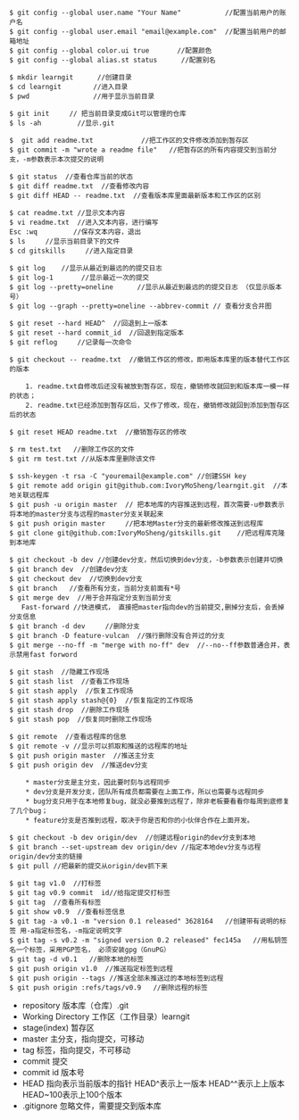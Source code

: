 	$ git config --global user.name "Your Name"           //配置当前用户的账户名
	$ git config --global user.email "email@example.com"  //配置当前用户的邮箱地址
	$ git config --global color.ui true       //配置颜色
	$ git config --global alias.st status      //配置别名

	$ mkdir learngit      //创建目录
	$ cd learngit        //进入目录
	$ pwd                //用于显示当前目录

	$ git init     // 把当前目录变成Git可以管理的仓库
	$ ls -ah         //显示.git

	$  git add readme.txt            //把工作区的文件修改添加到暂存区
	$ git commit -m "wrote a readme file"   //把暂存区的所有内容提交到当前分支，-m参数表示本次提交的说明

	$ git status  //查看仓库当前的状态
	$ git diff readme.txt  //查看修改内容
	$ git diff HEAD -- readme.txt  //查看版本库里面最新版本和工作区的区别

	$ cat readme.txt //显示文本内容
	$ vi readme.txt  //进入文本内容，进行编写
	Esc :wq         //保存文本内容，退出
	$ ls     //显示当前目录下的文件
	$ cd gitskills     //进入指定目录

	$ git log    //显示从最近到最远的的提交日志
	$ git log-1       //显示最近一次的提交
	$ git log --pretty=oneline      //显示从最近到最远的的提交日志 （仅显示版本号）  
	$ git log --graph --pretty=oneline --abbrev-commit // 查看分支合并图
 
	$ git reset --hard HEAD^  //回退到上一版本
	$ git reset --hard commit_id  //回退到指定版本
	$ git reflog     //记录每一次命令 

	$ git checkout -- readme.txt  //撤销工作区的修改，即用版本库里的版本替代工作区的版本

		1. readme.txt自修改后还没有被放到暂存区，现在，撤销修改就回到和版本库一模一样的状态；
		2. readme.txt已经添加到暂存区后，又作了修改，现在，撤销修改就回到添加到暂存区后的状态

	$ git reset HEAD readme.txt  //撤销暂存区的修改

	$ rm test.txt   //删除工作区的文件
	$ git rm test.txt //从版本库里删除该文件

	$ ssh-keygen -t rsa -C "youremail@example.com" //创建SSH key
	$ git remote add origin git@github.com:IvoryMoSheng/learngit.git  //本地关联远程库
	$ git push -u origin master  // 把本地库的内容推送到远程，首次需要-u参数表示将本地的master分支与远程的master分支关联起来
	$ git push origin master     //把本地Master分支的最新修改推送到远程库
	$ git clone git@github.com:IvoryMoSheng/gitskills.git    //把远程库克隆到本地库

	$ git checkout -b dev //创建dev分支，然后切换到dev分支，-b参数表示创建并切换
	$ git branch dev  //创建dev分支
	$ git checkout dev  //切换到dev分支
	$ git branch   //查看所有分支，当前分支前面有*号
	$ git merge dev  //用于合并指定分支到当前分支
       Fast-forward //快进模式， 直接把master指向dev的当前提交,删掉分支后，会丢掉分支信息
	$ git branch -d dev     //删除分支
	$ git branch -D feature-vulcan  //强行删除没有合并过的分支
	$ git merge --no-ff -m "merge with no-ff" dev  //--no--ff参数普通合并，表示禁用fast forword

	$ git stash  //隐藏工作现场
	$ git stash list  //查看工作现场
	$ git stash apply  //恢复工作现场
	$ git stash apply stash@{0}  //恢复指定的工作现场
	$ git stash drop  //删除工作现场
	$ git stash pop  //恢复同时删除工作现场

	$ git remote  //查看远程库的信息
	$ git remote -v //显示可以抓取和推送的远程库的地址
	$ git push origin master  //推送主分支
	$ git push origin dev  //推送dev分支

		* master分支是主分支，因此要时刻与远程同步
		* dev分支是开发分支，团队所有成员都需要在上面工作，所以也需要与远程同步
		* bug分支只用于在本地修复bug，就没必要推到远程了，除非老板要看看你每周到底修复了几个bug；
		* feature分支是否推到远程，取决于你是否和你的小伙伴合作在上面开发。

	$ git checkout -b dev origin/dev  //创建远程origin的dev分支到本地
	$ git branch --set-upstream dev origin/dev //指定本地dev分支与远程origin/dev分支的链接
	$ git pull //把最新的提交从origin/dev抓下来

	$ git tag v1.0  //打标签
	$ git tag v0.9 commit  id//给指定提交打标签
	$ git tag  //查看所有标签
	$ git show v0.9  //查看标签信息
	$ git tag -a v0.1 -m "version 0.1 released" 3628164   //创建带有说明的标签 用-a指定标签名，-m指定说明文字  
	$ git tag -s v0.2 -m "signed version 0.2 released" fec145a   //用私钥签名一个标签，采用PGP签名， 必须安装gpg（GnuPG）
	$ git tag -d v0.1   //删除本地的标签
	$ git push origin v1.0  //推送指定标签到远程
	$ git push origin --tags //推送全部未推送过的本地标签到远程
	$ git push origin :refs/tags/v0.9   //删除远程的标签

* repository  版本库（仓库）.git
* Working Directory   工作区（工作目录）learngit
* stage(index)  暂存区
* master   主分支，指向提交，可移动
* tag  标签，指向提交，不可移动
* commit   提交
* commit id   版本号
* HEAD  指向表示当前版本的指针 HEAD^表示上一版本  HEAD^^表示上上版本  HEAD~100表示上100个版本
* .gitignore     忽略文件，需要提交到版本库

